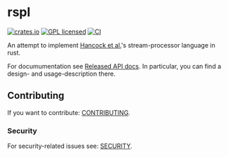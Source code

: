 # rspl

[![crates.io][crates-badge]][crates-url]
[![GPL licensed][license-badge]][license-url]
[![CI][actions-badge]][actions-url]

[crates-badge]: https://img.shields.io/crates/v/rspl.svg
[crates-url]: https://crates.io/crates/rspl
[license-badge]: https://img.shields.io/badge/license-GPL-blue.svg
[license-url]: ./Cargo.toml
[actions-badge]: https://github.com/aronpaulson/rspl/actions/workflows/ci.yaml/badge.svg
[actions-url]: https://github.com/aronpaulson/rspl/actions/workflows/ci.yaml

An attempt to implement [Hancock et al.](https://arxiv.org/pdf/0905.4813)'s stream-processor language in rust.

For documumentation see [Released API docs](https://docs.rs/rspl).
In particular, you can find a design- and usage-description there.

## Contributing

If you want to contribute: [CONTRIBUTING](CONTRIBUTING.md).

### Security

For security-related issues see: [SECURITY](SECURITY.md).
